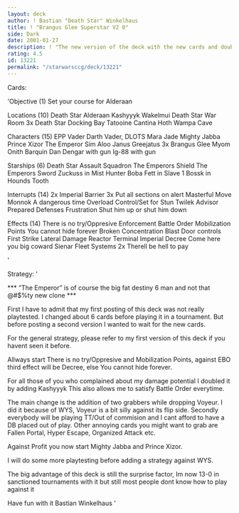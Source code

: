 ```yaml
---
layout: deck
author: ! Bastian "Death Star" Winkelhaus
title: ! "Brangus Glee Superstar V2 0"
side: Dark
date: 2001-01-27
description: ! "The new version of the deck with the new cards and doubled damage potential"
rating: 4.5
id: 13221
permalink: "/starwarsccg/deck/13221"
---
```

Cards: 

'Objective (1)
Set your course for Alderaan

Locations (10)
Death Star
Alderaan
Kashyyyk
Wakelmui
Death Star  War Room
3x Death Star  Docking Bay
Tatooine  Cantina
Hoth  Wampa Cave

Characters (15)
EPP Vader
Darth Vader, DLOTS
Mara Jade
Mighty Jabba
Prince Xizor
The Emperor
Sim Aloo
Janus Greejatus
3x Brangus Glee
Myom Onith
Barquin Dan
Dengar with gun
Ig-88 with gun

Starships (6)
Death Star Assault Squadron
The Emperors Shield
The Emperors Sword
Zuckuss in Mist Hunter
Boba Fett in Slave 1
Bossk in Hounds Tooth

Interrupts (14)
2x Imperial Barrier
3x Put all sections on alert
Masterful Move
Monnok
A dangerous time
Overload
Control/Set for Stun
Twilek Advisor
Prepared Defenses
Frustration
Shut him up or shut him down

Effects (14)
There is no try/Oppresive Enforcement
Battle Order
Mobilization Points
You cannot hide forever
Broken Concentration
Blast Door controls
First Strike
Lateral Damage
Reactor Terminal
Imperial Decree
Come here you big coward
Sienar Fleet Systems
2x Therell be hell to pay

'

Strategy: '

*** ”The Emperor” is of course the big fat destiny 6 man and not that @#$%ty new clone ***



First I have to admit that my first posting of this deck was not really playtested. I changed about 6 cards before playing it in a tournament. But before posting a second version I wanted to wait for the new cards.

For the general strategy, please refer to my first version of this deck if you havent seen it before.

Allways start There is no try/Oppresive and Mobilization Points, against EBO third effect will be Decree, else You cannot hide forever.

For all those of you who complained about my damage potential  I doubled it by adding Kashyyyk This also allows me to satisfy Battle Order everytime.

The main change is the addition of two grabbers while dropping Voyeur. I did it because of WYS, Voyeur is a bit silly against its flip side. Secondly everybody will be playing TT/Out of commision and I cant afford to have a DB placed out of play. Other annoying cards you might want to grab are Fallen Portal, Hyper Escape, Organized Attack etc.

Against Profit you now start Mighty Jabba and Prince Xizor.

I will do some more playtesting before adding a strategy against WYS.


The big advantage of this deck is still the surprise factor, Im now 13-0 in sanctioned tournaments with it but still most people dont know how to play against it

Have fun with it
Bastian Winkelhaus
'

